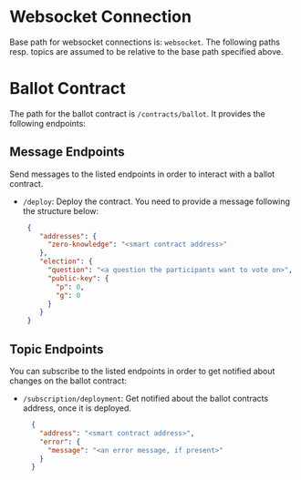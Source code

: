 Websocket Connection
====================

Base path for websocket connections is: `websocket`.
The following paths resp. topics are assumed to be relative to the base path specified above.

# Ballot Contract

The path for the ballot contract is `/contracts/ballot`.
It provides the following endpoints:

## Message Endpoints
Send messages to the listed endpoints in order to interact with a ballot contract.

* `/deploy`: Deploy the contract. You need to provide a message following the structure below:
  ```json
   {
      "addresses": {
        "zero-knowledge": "<smart contract address>"
      },
      "election": {
        "question": "<a question the participants want to vote on>",
        "public-key": {
          "p": 0,
          "g": 0
        }
      }
   }
  ```
  
## Topic Endpoints
You can subscribe to the listed endpoints in order to get notified about changes on the ballot contract:

* `/subscription/deployment`: Get notified about the ballot contracts address, once it is deployed.
  ```json
    {
      "address": "<smart contract address>",
      "error": {
        "message": "<an error message, if present>"
      }
    }
  ```
